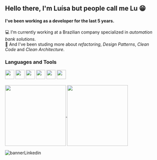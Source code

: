 
<div>

  ## Hello there, I'm Luísa but people call me Lu 😁
   #### I've been working as a developer for the last 5 years.
  💻 I’m currently working at a Brazilian company specialized in <em>automation bank solutions</em>. <br>
  📝 And I've been studing more about <em>refactoring</em>, <em>Design Patterns</em>, <em>Clean Code</em> and <em>Clean Architecture</em>.
  
  ### Languages and Tools
  
  <div>
   <img style="width: 30px" src="https://cdn.jsdelivr.net/gh/devicons/devicon/icons/css3/css3-original.svg" />
   <img style="width: 30px" src="https://cdn.jsdelivr.net/gh/devicons/devicon/icons/html5/html5-original.svg" />
   <img style="width: 30px" src="https://cdn.jsdelivr.net/gh/devicons/devicon/icons/angularjs/angularjs-original.svg" />
   <img style="width: 30px" src="https://cdn.jsdelivr.net/gh/devicons/devicon/icons/typescript/typescript-original.svg" />
   
   <img style="width: 30px" src="https://cdn.jsdelivr.net/gh/devicons/devicon/icons/java/java-original.svg" />
   <img style="width: 30px" src="https://cdn.jsdelivr.net/gh/devicons/devicon/icons/spring/spring-original.svg" />
  
  </div>
  <br>
                              
  <a href="https://github.com/LuisaBorgesMendonca/github-readme-stats">
    <img height=200 align="center" src="https://github-readme-stats.vercel.app/api?username=LuisaBorgesMendonca" />
  </a>
  <a href="https://github.com/LuisaBorgesMendonca/convoychat">
    <img height=200 align="center" src="https://github-readme-stats.vercel.app/api/top-langs?username=LuisaBorgesMendonca&layout=compact&langs_count=8&card_width=320" />
  </a>
  
  ![bannerLinkedin](https://github.com/LuisaBorgesMendonca/LuisaBorgesMendonca/assets/25060463/fa077f6c-d336-4c4f-af3e-6c0860c18ce6)

</div>

<!--
**LuisaBorgesMendonca/LuisaBorgesMendonca** is a ✨ _special_ ✨ repository because its `README.md` (this file) appears on your GitHub profile.

Here are some ideas to get you started:

- 🔭 I’m currently working on ...
- 🌱 I’m currently learning ...
- 👯 I’m looking to collaborate on ...
- 🤔 I’m looking for help with ...
- 💬 Ask me about ...
- 📫 How to reach me: ...
- 😄 Pronouns: ...
- ⚡ Fun fact: ...
-->
